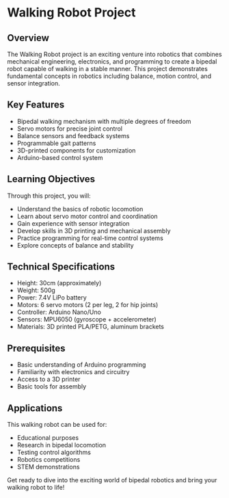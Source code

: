 # Walking Robot Project

## Overview
The Walking Robot project is an exciting venture into robotics that combines mechanical engineering, electronics, and programming to create a bipedal robot capable of walking in a stable manner. This project demonstrates fundamental concepts in robotics including balance, motion control, and sensor integration.

## Key Features
- Bipedal walking mechanism with multiple degrees of freedom
- Servo motors for precise joint control
- Balance sensors and feedback systems
- Programmable gait patterns
- 3D-printed components for customization
- Arduino-based control system

## Learning Objectives
Through this project, you will:
- Understand the basics of robotic locomotion
- Learn about servo motor control and coordination
- Gain experience with sensor integration
- Develop skills in 3D printing and mechanical assembly
- Practice programming for real-time control systems
- Explore concepts of balance and stability

## Technical Specifications
- Height: 30cm (approximately)
- Weight: 500g
- Power: 7.4V LiPo battery
- Motors: 6 servo motors (2 per leg, 2 for hip joints)
- Controller: Arduino Nano/Uno
- Sensors: MPU6050 (gyroscope + accelerometer)
- Materials: 3D printed PLA/PETG, aluminum brackets

## Prerequisites
- Basic understanding of Arduino programming
- Familiarity with electronics and circuitry
- Access to a 3D printer
- Basic tools for assembly

## Applications
This walking robot can be used for:
- Educational purposes
- Research in bipedal locomotion
- Testing control algorithms
- Robotics competitions
- STEM demonstrations

Get ready to dive into the exciting world of bipedal robotics and bring your walking robot to life!
